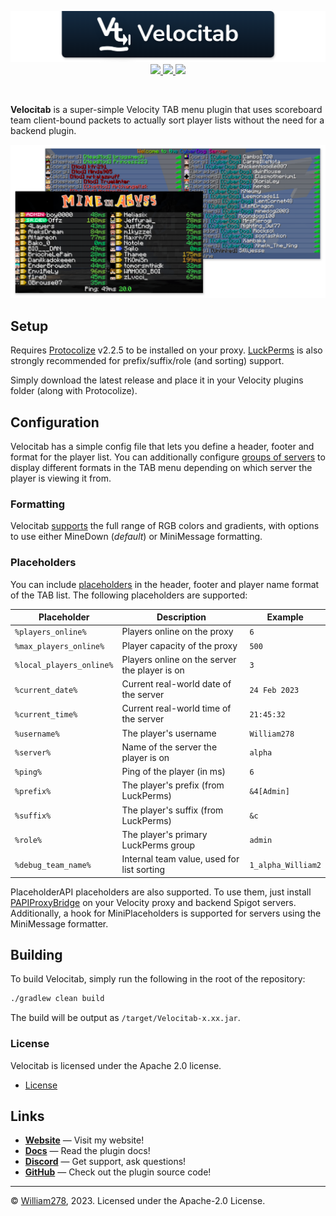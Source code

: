 <p align="center">
    <img src="images/banner.png" alt="Velocitab" />
    <a href="https://modrinth.com/plugin/velocitab">
        <img src="https://img.shields.io/modrinth/v/velocitab?color=%231bd96a&label=modrinth&logo=modrinth&logoColor=%23fffff" />
    </a>
    <a href="https://github.com/WiIIiam278/Velocitab/actions/workflows/java_ci.yml">
        <img src="https://img.shields.io/github/actions/workflow/status/WiIIiam278/Velocitab/java_ci.yml?branch=master&logo=github"/>
    </a>
    <a href="https://discord.gg/tVYhJfyDWG">
        <img src="https://img.shields.io/discord/818135932103557162.svg?label=&logo=discord&logoColor=fff&color=7389D8&labelColor=6A7EC2" />
    </a>
</p>
<br/>

**Velocitab** is a super-simple Velocity TAB menu plugin that uses scoreboard team client-bound packets to actually sort player lists without the need for a backend plugin.

![showcase.png](images/showcase.png)

## Setup
Requires [Protocolize](https://www.spigotmc.org/resources/protocolize-protocollib-for-bungeecord-waterfall-velocity.63778/) v2.2.5 to be installed on your proxy. [LuckPerms](https://luckperms.net) is also strongly recommended for prefix/suffix/role (and sorting) support.

Simply download the latest release and place it in your Velocity plugins folder (along with Protocolize).

## Configuration
Velocitab has a simple config file that lets you define a header, footer and format for the player list. You can additionally configure [groups of servers](https://william278.net/docs/velocitab/server-groups) to display different formats in the TAB menu depending on which server the player is viewing it from.

### Formatting
Velocitab [supports](https://william278.net/docs/velocitab/formatting) the full range of RGB colors and gradients, with options to use either MineDown (_default_) or MiniMessage formatting.

### Placeholders
You can include [placeholders](https://william278.net/docs/velocitab/placeholders) in the header, footer and player name format of the TAB list. The following placeholders are supported:

| Placeholder              | Description                                   | Example            |
|--------------------------|-----------------------------------------------|--------------------|
| `%players_online%`       | Players online on the proxy                   | `6`                |
| `%max_players_online%`   | Player capacity of the proxy                  | `500`              |
| `%local_players_online%` | Players online on the server the player is on | `3`                |
| `%current_date%`         | Current real-world date of the server         | `24 Feb 2023`      |
| `%current_time%`         | Current real-world time of the server         | `21:45:32`         |
| `%username%`             | The player's username                         | `William278`       |
| `%server%`               | Name of the server the player is on           | `alpha`            |
| `%ping%`                 | Ping of the player (in ms)                    | `6`                |
| `%prefix%`               | The player's prefix (from LuckPerms)          | `&4[Admin]`        |
| `%suffix%`               | The player's suffix (from LuckPerms)          | `&c `              |
| `%role%`                 | The player's primary LuckPerms group          | `admin`            |
| `%debug_team_name%`      | Internal team value, used for list sorting    | `1_alpha_William2` |

PlaceholderAPI placeholders are also supported. To use them, just install [PAPIProxyBridge](https://modrinth.com/plugin/papiproxybridge) on your Velocity proxy and backend Spigot servers. Additionally, a hook for MiniPlaceholders is supported for servers using the MiniMessage formatter.

## Building
To build Velocitab, simply run the following in the root of the repository:
```bash
./gradlew clean build
```
The build will be output as `/target/Velocitab-x.xx.jar`.

### License
Velocitab is licensed under the Apache 2.0 license.

- [License](https://github.com/WiIIiam278/Velocitab/blob/master/LICENSE)

## Links
* **[Website](https://william278.net/project/velocitab)** — Visit my website!
* **[Docs](https://william278.net/docs/velocitab)** — Read the plugin docs!
* **[Discord](https://discord.com/invite/tVYhJfyDWG)** — Get support, ask questions!
* **[GitHub](https://github.com/WiIIiam278/Velocitab)** — Check out the plugin source code!

---
&copy; [William278](https://william278.net/), 2023. Licensed under the Apache-2.0 License.
